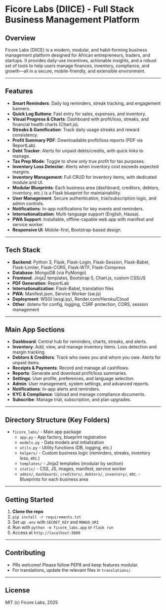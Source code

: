 # Ficore Labs (DIICE) - Full Stack Business Management Platform

## Overview
Ficore Labs (DIICE) is a modern, modular, and habit-forming business management platform designed for African entrepreneurs, traders, and startups. It provides daily-use incentives, actionable insights, and a robust set of tools to help users manage finances, inventory, compliance, and growth—all in a secure, mobile-friendly, and extensible environment.

---

## Features
- **Smart Reminders**: Daily log reminders, streak tracking, and engagement banners.
- **Quick Log Buttons**: Fast entry for sales, expenses, and inventory.
- **Visual Progress & Charts**: Dashboard with profit/loss, streaks, and financial health charts (Chart.js).
- **Streaks & Gamification**: Track daily usage streaks and reward consistency.
- **Profit Summary PDF**: Downloadable profit/loss reports (PDF via ReportLab).
- **Debt Tracker**: Alerts for unpaid debts/credits, with quick links to manage.
- **Tax Prep Mode**: Toggle to show only true profit for tax purposes.
- **Inventory Loss Detector**: Alerts when inventory cost exceeds expected margins.
- **Inventory Management**: Full CRUD for inventory items, with dedicated module and UI.
- **Modular Blueprints**: Each business area (dashboard, creditors, debtors, inventory, etc.) is a Flask blueprint for maintainability.
- **User Management**: Secure authentication, trial/subscription logic, and admin controls.
- **Notifications**: In-app notifications for key events and reminders.
- **Internationalization**: Multi-language support (English, Hausa).
- **PWA Support**: Installable, offline-capable web app with manifest and service worker.
- **Responsive UI**: Mobile-first, Bootstrap-based design.

---

## Tech Stack
- **Backend**: Python 3, Flask, Flask-Login, Flask-Session, Flask-Babel, Flask-Limiter, Flask-CORS, Flask-WTF, Flask-Compress
- **Database**: MongoDB (via PyMongo)
- **Frontend**: Jinja2 templates, Bootstrap 5, Chart.js, custom CSS/JS
- **PDF Generation**: ReportLab
- **Internationalization**: Flask-Babel, translation files
- **PWA**: Manifest.json, Service Worker (sw.js)
- **Deployment**: WSGI (wsgi.py), Render.com/Heroku/Cloud
- **Other**: dotenv for config, logging, CSRF protection, CORS, session management

---

## Main App Sections
- **Dashboard**: Central hub for reminders, charts, streaks, and alerts.
- **Inventory**: Add, view, and manage inventory items. Loss detection and margin tracking.
- **Debtors & Creditors**: Track who owes you and whom you owe. Alerts for unpaid items.
- **Receipts & Payments**: Record and manage all cashflows.
- **Reports**: Generate and download profit/loss summaries.
- **Settings**: User profile, preferences, and language selection.
- **Admin**: User management, system settings, and advanced reports.
- **Notifications**: In-app alerts and reminders.
- **KYC & Compliance**: Upload and manage compliance documents.
- **Subscribe**: Manage trial, subscription, and plan upgrades.

---

## Directory Structure (Key Folders)
- `ficore_labs/` - Main app package
  - `app.py` - App factory, blueprint registration
  - `models.py` - Data models and initialization
  - `utils.py` - Utility functions (DB, logging, etc.)
  - `helpers/` - Custom business logic (reminders, streaks, inventory loss, etc.)
  - `templates/` - Jinja2 templates (modular by section)
  - `static/` - CSS, JS, images, manifest, service worker
  - `admin/`, `dashboard/`, `creditors/`, `debtors/`, `inventory/`, etc. - Blueprints for each business area

---

## Getting Started
1. **Clone the repo**
2. `pip install -r requirements.txt`
3. Set up `.env` with `SECRET_KEY` and `MONGO_URI`
4. Run with `python -m ficore_labs.app` or `flask run`
5. Access at `http://localhost:5000`

---

## Contributing
- PRs welcome! Please follow PEP8 and keep features modular.
- For translations, update the relevant files in `translations/`.

---

## License
MIT (c) Ficore Labs, 2025
